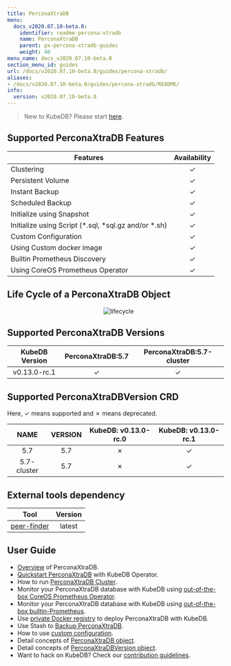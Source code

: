 ```yaml
---
title: PerconaXtraDB
menu:
  docs_v2020.07.10-beta.0:
    identifier: readme-percona-xtradb
    name: PerconaXtraDB
    parent: px-percona-xtradb-guides
    weight: 40
menu_name: docs_v2020.07.10-beta.0
section_menu_id: guides
url: /docs/v2020.07.10-beta.0/guides/percona-xtradb/
aliases:
- /docs/v2020.07.10-beta.0/guides/percona-xtradb/README/
info:
  version: v2020.07.10-beta.0
---
```


> New to KubeDB? Please start [here](/docs/v2020.07.10-beta.0/concepts/README).

## Supported PerconaXtraDB Features

|                        Features                         | Availability |
| ------------------------------------------------------- | :----------: |
| Clustering                                              |   &#10003;   |
| Persistent Volume                                       |   &#10003;   |
| Instant Backup                                          |   &#10003;   |
| Scheduled Backup                                        |   &#10003;   |
| Initialize using Snapshot                               |   &#10003;   |
| Initialize using Script (\*.sql, \*sql.gz and/or \*.sh) |   &#10003;   |
| Custom Configuration                                    |   &#10003;   |
| Using Custom docker image                               |   &#10003;   |
| Builtin Prometheus Discovery                            |   &#10003;   |
| Using CoreOS Prometheus Operator                        |   &#10003;   |

## Life Cycle of a PerconaXtraDB Object

<p align="center">
  <img alt="lifecycle" src="/docs/v2020.07.10-beta.0/images/percona-xtradb/Lifecycle_of_a_PerconaXtraDB.svg" >
</p>

## Supported PerconaXtraDB Versions

| KubeDB Version | PerconaXtraDB:5.7 | PerconaXtraDB:5.7-cluster |
| :------------: | :---------------: | :-----------------------: |
|  v0.13.0-rc.1  |      &#10003;     |         &#10003;          |

## Supported PerconaXtraDBVersion CRD

Here, &#10003; means supported and &#10007; means deprecated.

|    NAME     | VERSION | KubeDB: v0.13.0-rc.0 | KubeDB: v0.13.0-rc.1 |
| :---------: | :-----: | :------------------: | :------------------: |
|     5.7     |   5.7   |       &#10007;       |       &#10003;       |
| 5.7-cluster |   5.7   |       &#10007;       |       &#10003;       |

## External tools dependency

|                                      Tool                                      | Version |
| :----------------------------------------------------------------------------: | :-----: |
| [peer-finder](https://github.com/kubernetes/contrib/tree/master/peer-finder)   | latest  |

## User Guide

- [Overview](/docs/v2020.07.10-beta.0/guides/percona-xtradb/overview/overview) of PerconaXtraDB.
- [Quickstart PerconaXtraDB](/docs/v2020.07.10-beta.0/guides/percona-xtradb/quickstart/quickstart) with KubeDB Operator.
- How to run [PerconaXtraDB Cluster](/docs/v2020.07.10-beta.0/guides/percona-xtradb/clustering/percona-xtradb-cluster).
- Monitor your PerconaXtraDB database with KubeDB using [out-of-the-box CoreOS Prometheus Operator](/docs/v2020.07.10-beta.0/guides/percona-xtradb/monitoring/using-coreos-prometheus-operator).
- Monitor your PerconaXtraDB database with KubeDB using [out-of-the-box builtin-Prometheus](/docs/v2020.07.10-beta.0/guides/percona-xtradb/monitoring/using-builtin-prometheus).
- Use [private Docker registry](/docs/v2020.07.10-beta.0/guides/percona-xtradb/private-registry/using-private-registry) to deploy PerconaXtraDB with KubeDB.
- Use Stash to [Backup PerconaXtraDB](/docs/v2020.07.10-beta.0/guides/percona-xtradb/snapshot/stash).
- How to use [custom configuration](/docs/v2020.07.10-beta.0/guides/percona-xtradb/configuration/using-custom-config).
- Detail concepts of [PerconaXtraDB object](/docs/v2020.07.10-beta.0/concepts/databases/percona-xtradb).
- Detail concepts of [PerconaXtraDBVersion object](/docs/v2020.07.10-beta.0/concepts/catalog/percona-xtradb).
- Want to hack on KubeDB? Check our [contribution guidelines](/docs/v2020.07.10-beta.0/CONTRIBUTING).
